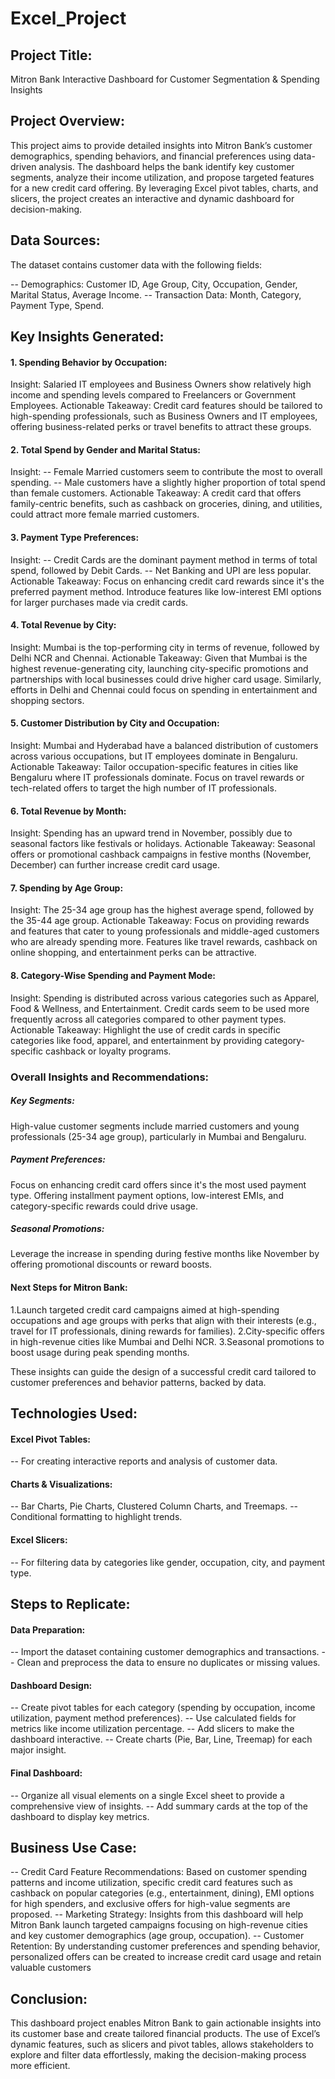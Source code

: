 # Excel_Project

## Project Title:
Mitron Bank Interactive Dashboard for Customer Segmentation & Spending Insights

## Project Overview:
This project aims to provide detailed insights into Mitron Bank’s customer demographics, spending behaviors, and financial preferences using data-driven analysis. The dashboard helps the bank identify key customer segments, analyze their income utilization, and propose targeted features for a new credit card offering. By leveraging Excel pivot tables, charts, and slicers, the project creates an interactive and dynamic dashboard for decision-making.

## Data Sources:
The dataset contains customer data with the following fields:

-- Demographics: Customer ID, Age Group, City, Occupation, Gender, Marital Status, Average Income.
-- Transaction Data: Month, Category, Payment Type, Spend.
## Key Insights Generated:
#### 1. Spending Behavior by Occupation:
Insight:
Salaried IT employees and Business Owners show relatively high income and spending levels compared to Freelancers or Government Employees.
Actionable Takeaway: 
Credit card features should be tailored to high-spending professionals, such as Business Owners and IT employees, offering business-related perks or travel benefits to attract these groups.
#### 2. Total Spend by Gender and Marital Status:
Insight:
-- Female Married customers seem to contribute the most to overall spending. 
-- Male customers have a slightly higher proportion of total spend than female customers.
Actionable Takeaway:
A credit card that offers family-centric benefits, such as cashback on groceries, dining, and utilities, could attract more female married customers.
#### 3. Payment Type Preferences:
Insight:
-- Credit Cards are the dominant payment method in terms of total spend, followed by Debit Cards.
-- Net Banking and UPI are less popular.
Actionable Takeaway:
Focus on enhancing credit card rewards since it's the preferred payment method. Introduce features like low-interest EMI options for larger purchases made via credit cards.
#### 4. Total Revenue by City:
Insight:
Mumbai is the top-performing city in terms of revenue, followed by Delhi NCR and Chennai.
Actionable Takeaway: 
Given that Mumbai is the highest revenue-generating city, launching city-specific promotions and partnerships with local businesses could drive higher card usage. Similarly, efforts in Delhi and Chennai could focus on spending in entertainment and shopping sectors.
#### 5. Customer Distribution by City and Occupation:
Insight:
Mumbai and Hyderabad have a balanced distribution of customers across various occupations, but IT employees dominate in Bengaluru.
Actionable Takeaway:
Tailor occupation-specific features in cities like Bengaluru where IT professionals dominate. Focus on travel rewards or tech-related offers to target the high number of IT professionals.
#### 6. Total Revenue by Month:
Insight:
Spending has an upward trend in November, possibly due to seasonal factors like festivals or holidays.
Actionable Takeaway:
Seasonal offers or promotional cashback campaigns in festive months (November, December) can further increase credit card usage.
#### 7. Spending by Age Group:
Insight:
The 25-34 age group has the highest average spend, followed by the 35-44 age group.
Actionable Takeaway: 
Focus on providing rewards and features that cater to young professionals and middle-aged customers who are already spending more. Features like travel rewards, cashback on online shopping, and entertainment perks can be attractive.
#### 8. Category-Wise Spending and Payment Mode:
Insight:
Spending is distributed across various categories such as Apparel, Food & Wellness, and Entertainment. Credit cards seem to be used more frequently across all categories compared to other payment types.
Actionable Takeaway: 
Highlight the use of credit cards in specific categories like food, apparel, and entertainment by providing category-specific cashback or loyalty programs.
### Overall Insights and Recommendations:
##### Key Segments:
High-value customer segments include married customers and young professionals (25-34 age group), particularly in Mumbai and Bengaluru.
##### Payment Preferences:
Focus on enhancing credit card offers since it's the most used payment type. Offering installment payment options, low-interest EMIs, and category-specific rewards could drive usage.
##### Seasonal Promotions: 
Leverage the increase in spending during festive months like November by offering promotional discounts or reward boosts.
#### Next Steps for Mitron Bank:
1.Launch targeted credit card campaigns aimed at high-spending occupations and age groups with perks that align with their interests (e.g., travel for IT professionals, dining rewards for families).
2.City-specific offers in high-revenue cities like Mumbai and Delhi NCR.
3.Seasonal promotions to boost usage during peak spending months.

These insights can guide the design of a successful credit card tailored to customer preferences and behavior patterns, backed by data.

## Technologies Used:
#### Excel Pivot Tables: 
-- For creating interactive reports and analysis of customer data.
#### Charts & Visualizations:
-- Bar Charts, Pie Charts, Clustered Column Charts, and Treemaps.
-- Conditional formatting to highlight trends.
#### Excel Slicers: 
-- For filtering data by categories like gender, occupation, city, and payment type.

## Steps to Replicate:
#### Data Preparation:
-- Import the dataset containing customer demographics and transactions.
-- Clean and preprocess the data to ensure no duplicates or missing values.

#### Dashboard Design:
-- Create pivot tables for each category (spending by occupation, income utilization, payment method preferences).
-- Use calculated fields for metrics like income utilization percentage.
-- Add slicers to make the dashboard interactive.
-- Create charts (Pie, Bar, Line, Treemap) for each major insight.
#### Final Dashboard:
-- Organize all visual elements on a single Excel sheet to provide a comprehensive view of insights.
-- Add summary cards at the top of the dashboard to display key metrics.

## Business Use Case:
-- Credit Card Feature Recommendations: Based on customer spending patterns and income utilization, specific credit card features such as cashback on popular categories (e.g., entertainment, dining), EMI options for high spenders, and exclusive offers for high-value segments are proposed.
-- Marketing Strategy: Insights from this dashboard will help Mitron Bank launch targeted campaigns focusing on high-revenue cities and key customer demographics (age group, occupation).
-- Customer Retention: By understanding customer preferences and spending behavior, personalized offers can be created to increase credit card usage and retain valuable customers

## Conclusion:
This dashboard project enables Mitron Bank to gain actionable insights into its customer base and create tailored financial products. The use of Excel’s dynamic features, such as slicers and pivot tables, allows stakeholders to explore and filter data effortlessly, making the decision-making process more efficient.

